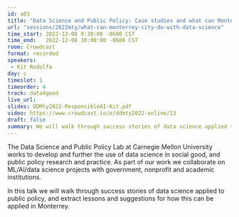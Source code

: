 ```yaml
---
id: a03
title: "Data Science and Public Policy: Case studies and what can Monterrey do?"
url: "sessions/2022mty/what-can-monterrey-city-do-with-data-science"
time_start: 2022-12-08 9:30:00 -0600 CST
time_end:   2022-12-08 10:00:00 -0600 CST
room: Crowdcast
format: recorded
speakers:
 - Kit Rodolfa
day: c
timeslot: 1
timeorder: 4
track: data4good
live_url: 
slides: DDMty2022-ResponsibleAI-Kit.pdf
video: https://www.crowdcast.io/e/ddmty2022-online/13
draft: false
summary: We will walk through success stories of data science applied to public policy, and extract lessons and suggestions for how this can be applied in Monterrey.
---
```


The Data Science and Public Policy Lab at Carnegie Mellon University works to develop and further the use of data science in social good, and public policy research and practice. As part of our work we collaborate on ML/AI/data science projects with government, nonprofit and academic institutions.

In this talk we will walk through success stories of data science applied to public policy, and extract lessons and suggestions for how this can be applied in Monterrey.